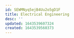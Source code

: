 ```yaml
---
id: SEWMNyq5ejB4Uu2o5gD1F
title: Electrical Engineering
desc: ''
updated: 1643539607324
created: 1643539560373
---
```



